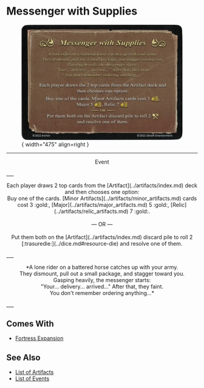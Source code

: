 # Messenger with Supplies

<figure markdown="span">

![Messenger with Supplies](../assets/events-messenger_with_supplies.webp){ width="475" align=right }

</figure>

___
<p style="text-align: center;" markdown>Event</p>
___
<p style="text-align: center;" markdown>Each player draws 2 top cards from the [Artifact](../artifacts/index.md) deck and then chooses one option: <br>Buy one of the cards. [Minor Artifacts](../artifacts/minor_artifacts.md) cards cost 3 :gold:, [Major](../artifacts/major_artifacts.md) 5 :gold:, [Relic](../artifacts/relic_artifacts.md) 7 :gold:.<br><br>— OR —<br><br>Put them both on the [Artifact](../artifacts/index.md) discard pile to roll 2 [:trasuredie:](../dice.md#resource-die) and resolve one of them.</p>
___
<p style="text-align: center;" markdown>*A lone rider on a battered horse catches up with your army.<br>They dismount, pull out a small package, and stagger toward you.<br>Gasping heavily, the messenger starts:<br>"Your... delivery... arrived..." After that, they faint.<br>You don't remember ordering anything...*</p>
___


## Comes With

- [Fortress Expansion](../content.md)


## See Also

- [List of Artifacts](../artifacts/index.md)
- [List of Events](index.md)
